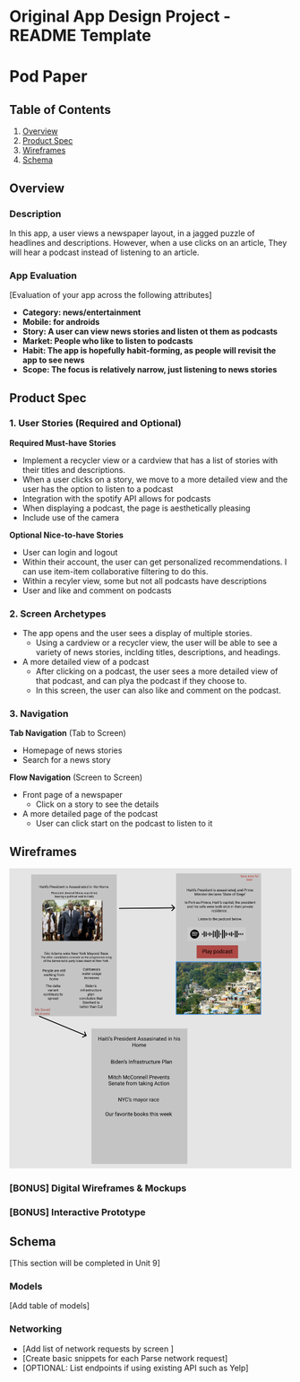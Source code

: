 Original App Design Project - README Template
===

# Pod Paper

## Table of Contents
1. [Overview](#Overview)
1. [Product Spec](#Product-Spec)
1. [Wireframes](#Wireframes)
2. [Schema](#Schema)

## Overview
### Description
In this app, a user views a newspaper layout, in a jagged puzzle of headlines and descriptions. However, when a use clicks on an article, They will hear a podcast instead of listening to an article. 

### App Evaluation
[Evaluation of your app across the following attributes]
- **Category: news/entertainment**
- **Mobile: for androids**
- **Story: A user can view news stories and listen ot them as podcasts**
- **Market: People who like to listen to podcasts**
- **Habit: The app is hopefully habit-forming, as people will revisit the app to see news**
- **Scope: The focus is relatively narrow, just listening to news stories**

## Product Spec

### 1. User Stories (Required and Optional)

**Required Must-have Stories**

* Implement a recycler view or a cardview that has a list of stories with their titles and descriptions. 
* When a user clicks on a story, we move to a more detailed view and the user has the option to listen to a podcast
* Integration with the spotify API allows for podcasts
* When displaying a podcast, the page is aesthetically pleasing
* Include use of the camera

**Optional Nice-to-have Stories**

* User can login and logout
* Within their account, the user can get personalized recommendations. I can use item-item collaborative filtering to do this. 
* Within a recyler view, some but not all podcasts have descriptions
* User and like and comment on podcasts

### 2. Screen Archetypes

* The app opens and the user sees a display of multiple stories.
   * Using a cardview or a recycler view, the user will be able to see a variety of news stories, inclding titles, descriptions, and headings.
* A more detailed view of a podcast
   * After clicking on a podcast, the user sees a more detailed view of that podcast, and can plya the podcast if they choose to. 
   * In this screen, the user can also like and comment on the podcast. 
   

### 3. Navigation

**Tab Navigation** (Tab to Screen)

* Homepage of news stories
* Search for a news story

**Flow Navigation** (Screen to Screen)

* Front page of a newspaper
   * Click on a story to see the details
* A more detailed page of the podcast
   * User can click start on the podcast to listen to it

## Wireframes
<img src="Screen Shot 2021-07-07 at 10.27.48 AM.png" width=600>

### [BONUS] Digital Wireframes & Mockups

### [BONUS] Interactive Prototype

## Schema 
[This section will be completed in Unit 9]
### Models
[Add table of models]
### Networking
- [Add list of network requests by screen ]
- [Create basic snippets for each Parse network request]
- [OPTIONAL: List endpoints if using existing API such as Yelp]
